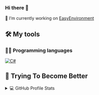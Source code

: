 ### Hi there 👋

🔭 I’m currently working on [EasyEnvironment](https://github.com/Gpeter28/EasyEnvironment)




## 🛠️ My  tools

### 👨‍💻 Programming languages
<p>
<a href="https://bing.com/search?q=csharp"><img alt="C#" src="https://custom-icon-badges.herokuapp.com/badge/C%23-68217A.svg?logo=cs2&logoColor=white"></a>
</p>


## 💪 Trying To Become Better
<!-- https://github.com/anuraghazra/github-readme-stats -->
<details>
  <summary>💻 GitHub Profile Stats</summary>
  <br/>
    <a href="https://github.com/gpeter28/github-readme-stats"><img alt="Gpeter28's Github Stats" src="https://denvercoder1-github-readme-stats.vercel.app/api/?username=gpeter28&show_icons=true&count_private=true&theme=tokyonight&hide_border=true&bg_color=1a1b27&title_color=70a5fd&icon_color=bf91f3" height="192px"/></a>
  <a href="https://github.com/gpeter28/github-readme-stats"><img alt="Gpeter28's Top Languages" src="https://github-readme-stats.vercel.app/api/top-langs/?username=gpeter28&langs_count=8&layout=compact&theme=tokyonight&hide_border=true&bg_color=1a1b27&title_color=70a5fd&icon_color=bf91f3&hide=Jupyter%20Notebook" height="192px"/></a>
  <br/>
 </details>




<!--
<b>Note:</b> Top languages is only a metric of the languages my public code consists of and doesn't reflect experience or skill level.
**Gpeter28/Gpeter28** is a ✨ _special_ ✨ repository because its `README.md` (this file) appears on your GitHub profile.

Here are some ideas to get you started:

- <a href="https://bing.com/search?q=golang"><img alt="Go" src="https://img.shields.io/badge/Java-007396.svg?logo=java&logoColor=white"></a>
- 🌱 I’m currently learning **C#** and **Golang**
- 👯 I’m looking to collaborate on ...
- 🤔 I’m looking for help with ...
- 💬 Ask me about ...
- 📫 How to reach me: ...
- 😄 Pronouns: ...
- ⚡ Fun fact: ...
-->
